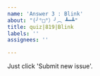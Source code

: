 ```yaml
---
name: 'Answer 3 : Blink'
about: "(╯°□°）╯︵ ┻━┻"
title: quiz|819|Blink
labels: ''
assignees: ''

---
```


Just click 'Submit new issue'.
